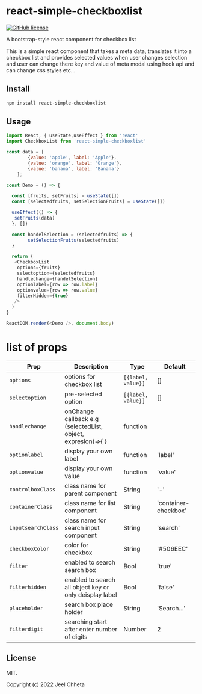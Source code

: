 # react-simple-checkboxlist

[![GitHub license](https://img.shields.io/badge/license-MIT-blue.svg?style=flat-square)](https://github.com/jeelchheta/react-simple-checkboxlist/blob/main/LICENSE)

A bootstrap-style react component for checkbox list

This is a simple react component that takes a meta data, translates it into a checkbox list and provides selected values when user changes selection and user can change there key and value of meta modal using hook api and  can change css styles etc...


## Install

```sh
npm install react-simple-checkboxlist
```

## Usage

```javascript
import React, { useState,useEffect } from 'react'
import CheckboxList from 'react-simple-checkboxlist'

const data = [
        {value: 'apple', label: 'Apple'},
        {value: 'orange', label: 'Orange'},
        {value: 'banana', label: 'Banana'} 
    ];

const Demo = () => {

  const [fruits, setFruits] = useState([])
  const [selectedfruits, setSelectionFruits] = useState([])

  useEffect(() => {
   setFruits(data)
  }, [])

  const handelSelection = (selectedfruits) => {
        setSelectionFruits(selectedfruits)
  }

  return (
   <CheckboxList 
    options={fruits}
    selectoption={selectedfruits}
    handlechange={handelSelection}
    optionlabel={row => row.label}
    optionvalue={row => row.value}
    filterHidden={true}
   />
  )
}

ReactDOM.render(<Demo />, document.body)
```

# list of props
| Prop              | Description                                                    | Type               | Default           |
| ----------------- | -------------------------------------------------------------- | ------------------ | ----------------- |
| `options`         | options for checkbox list                                           | `[{label, value}]` | []                |
| `selectoption`    | pre-selected option                                            | `[{label, value}]` | []                |
| `handlechange`    | onChange callback   e.g (selectedList, object, expresion)=>{ } | function           |                   |
| `optionlabel`     | display your own label                                         | function             | 'label'           |
| `optionvalue`     | display your own value                                         | function             | 'value'           |
| `controlboxClass` | class name for parent component                                | String             | '-'   |
| `containerClass`     | class name for list component                             | String             | 'container-checkbox' |
| `inputsearchClass`     | class name for search input component                             | String             | 'search' |
| `checkboxColor`     | color for checkbox                             | String             | '#506EEC' |
| `filter`     | enabled to search search box                            | Bool             | 'true' |
| `filterhidden`     | enabled to search all object key or only deisplay label                            | Bool             | 'false' |
| `placeholder`     | search box place holder                            | String             | 'Search...' |
| `filterdigit`     | searching start after enter number of digits                            | Number             | 2 |


## License

MIT.

Copyright (c) 2022 Jeel Chheta